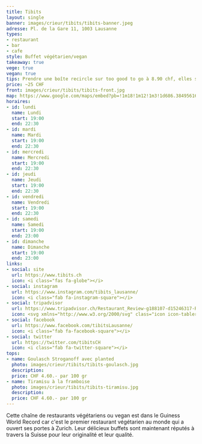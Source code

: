 ```yaml
---
title: Tibits
layout: single
banner: images/crieur/tibits/tibits-banner.jpeg
adresse: Pl. de la Gare 11, 1003 Lausanne
types:
- restaurant
- bar
- cafe
style: Buffet végétarien/vegan
takeaway: true
vege: true
vegan: true
tips: Prendre une boîte recircle sur too good to go à 8.90 chf, elles sont bien remplies et peuvent faire deux repas selon votre apétit. Parfois ils offrent même des smoothies, des desserts ou des sandwiches avec.
price: ~25 CHF
front: images/crieur/tibits/tibits-front.jpg
map: https://www.google.com/maps/embed?pb=!1m18!1m12!1m3!1d686.3849561673892!2d6.627349288146241!3d46.51721872155229!2m3!1f0!2f0!3f0!3m2!1i1024!2i768!4f13.1!3m3!1m2!1s0x478c2fe53ca8db4b%3A0xebd2430627039f06!2stibits!5e0!3m2!1sfr!2sch!4v1668991349948!5m2!1sfr!2sch
horaires:
- id: lundi
  name: Lundi
  start: 19:00
  end: 22:30
- id: mardi
  name: Mardi
  start: 19:00
  end: 22:30
- id: mercredi
  name: Mercredi
  start: 19:00
  end: 22:30
- id: jeudi
  name: Jeudi
  start: 19:00
  end: 22:30
- id: vendredi
  name: Vendredi
  start: 19:00
  end: 22:30
- id: samedi
  name: Samedi
  start: 19:00
  end: 23:00
- id: dimanche
  name: Dimanche
  start: 19:00
  end: 23:00
links:
- social: site
  url: https://www.tibits.ch
  icon: <i class="fas fa-globe"></i>
- social: instagram
  url: https://www.instagram.com/tibits_lausanne/
  icon: <i class="fab fa-instagram-square"></i>
- social: tripadvisor
  url: https://www.tripadvisor.ch/Restaurant_Review-g188107-d15246317-Reviews-Tibits_Lausanne-Lausanne_Canton_of_Vaud.html
  icon: <svg xmlns="http://www.w3.org/2000/svg" class="icon icon-tabler icon-tabler-brand-tripadvisor" width="30" height="30" viewBox="0 5 24 20" stroke-width="2" stroke="currentColor" fill="none" stroke-linecap="round" stroke-linejoin="round"> <path stroke="none" d="M0 0h24v24H0z" fill="none"/> <circle cx="6.5" cy="13.5" r="1.5" /> <circle cx="17.5" cy="13.5" r="1.5" /> <path d="M17.5 9a4.5 4.5 0 1 0 3.5 1.671l1 -1.671h-4.5z" /> <path d="M6.5 9a4.5 4.5 0 1 1 -3.5 1.671l-1 -1.671h4.5z" /> <path d="M10.5 15.5l1.5 2l1.5 -2" /> <path d="M9 6.75c2 -.667 4 -.667 6 0" /> </svg>
- social: facebook
  url: https://www.facebook.com/tibitsLausanne/
  icon: <i class="fab fa-facebook-square"></i>
- social: twitter
  url: https://twitter.com/tibitsCH
  icon: <i class="fab fa-twitter-square"></i>
tops:
- name: Goulasch Stroganoff avec planted
  photo: images/crieur/tibits/tibits-goulasch.jpg
  description:
  price: CHF 4.60.- par 100 gr
- name: Tiramisu à la framboise
  photo: images/crieur/tibits/tibits-tiramisu.jpg
  description:
  price: CHF 4.60.- par 100 gr
---
```


Cette chaîne de restaurants végétariens ou vegan est dans le Guiness World Record car c'est le premier restaurant végétarien au monde qui a ouvert ses portes à Zurich. Leur délicieux buffets sont maintenant réputés à travers la Suisse pour leur originalité et leur qualité.
